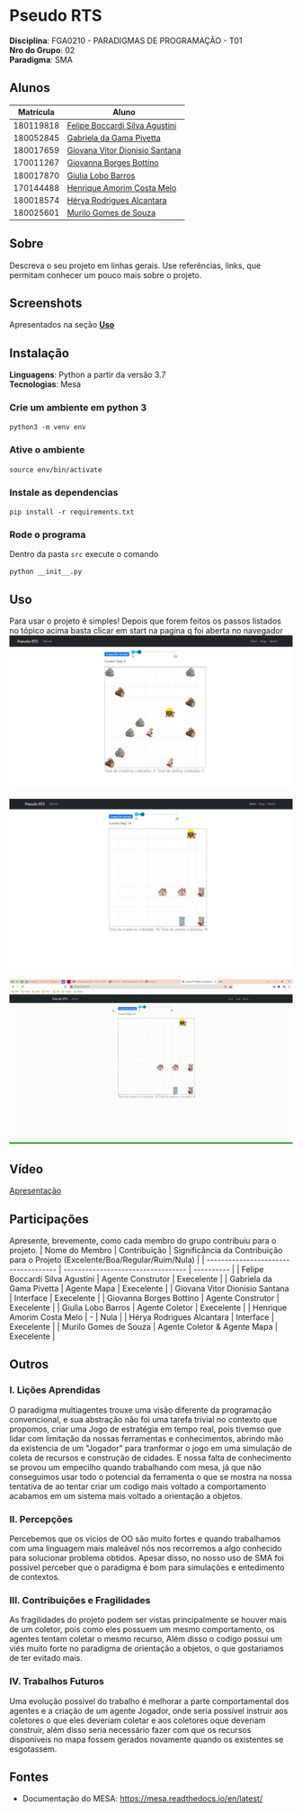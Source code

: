 # Pseudo RTS

**Disciplina**: FGA0210 - PARADIGMAS DE PROGRAMAÇÃO - T01 <br>
**Nro do Grupo**: 02<br>
**Paradigma**: SMA<br>

## Alunos
| Matrícula | Aluno                                                               |
| --------- | ------------------------------------------------------------------- |
| 180119818 | [Felipe Boccardi Silva Agustini](http://github.com/fealps)          |
| 180052845 | [Gabriela da Gama Pivetta](http://github.com/gabrielapivetta)       |
| 180017659 | [Giovana Vitor Dionisio Santana](http://github.com/giovanadionisio) |
| 170011267 | [Giovanna Borges Bottino](http://github.com/giovannabbottino)       |
| 180017870 | [Giulia Lobo Barros](http://github.com/Giuulob89)                   |
| 170144488 | [Henrique Amorim Costa Melo](http://github.com/henriqueamorim20)    |
| 180018574 | [Hérya Rodrigues Alcantara](http://github.com/hryds)                |
| 180025601 | [Murilo Gomes de Souza](http://github.com/murilogds)                |

## Sobre 
Descreva o seu projeto em linhas gerais. 
Use referências, links, que permitam conhecer um pouco mais sobre o projeto.

## Screenshots
Apresentados na seção [**Uso**](https://github.com/UnBParadigmas2022-1/2022.1_G2_SMA_PseudoRTS#uso)

## Instalação 
**Linguagens**: Python a partir da versão 3.7<br>
**Tecnologias**: Mesa<br>

### Crie um ambiente em python 3
```
python3 -m venv env
```

### Ative o ambiente
```
source env/bin/activate
```

### Instale as dependencias
```
pip install -r requirements.txt
```

### Rode o programa
Dentro da pasta ```src``` execute o comando
```
python __init__.py
```

## Uso 
Para usar o projeto é simples! Depois que forem feitos os passos listados no tópico acima basta clicar em start na pagina q foi aberta no navegador 
![coletor e recursos](./assets/1.jpeg)

![costrutor e construções](./assets/2.jpeg)

![simulação](./assets/3.gif)
## Vídeo
[Apresentação](https://unbbr-my.sharepoint.com/:v:/g/personal/180119818_aluno_unb_br/Ecr17EKpv5hMkgfKv6TzW3ABlDzKTlYlun7pxg5OAwrscA?e=gnqJee)

## Participações
Apresente, brevemente, como cada membro do grupo contribuiu para o projeto.
|           Nome do Membro             | Contribuição | Significância da Contribuição para o Projeto (Excelente/Boa/Regular/Ruim/Nula) |
| ------------------------------------ | ---------------------------------- | ---------- |
|   Felipe Boccardi Silva Agustini     | Agente Construtor                  | Execelente |
|   Gabriela da Gama Pivetta           | Agente Mapa                        | Execelente |
|   Giovana Vitor Dionisio Santana     | Interface                          | Execelente |
|   Giovanna Borges Bottino            | Agente Construtor                  | Execelente |
|   Giulia Lobo Barros                 | Agente Coletor                     | Execelente |
|   Henrique Amorim Costa Melo         | -                                  |    Nula    |
|   Hérya Rodrigues Alcantara          | Interface                          | Execelente |
|   Murilo Gomes de Souza              | Agente Coletor & Agente Mapa       | Execelente |

## Outros 

### I. Lições Aprendidas

O paradigma multiagentes trouxe uma visão diferente da programação convencional, e sua abstração não foi uma tarefa trivial no contexto que propomos, criar uma Jogo de estratégia em tempo real, pois tivemso que lidar com limitação da nossas ferramentas e conhecimentos, abrindo mão da existencia de um "Jogador" para tranformar o jogo em uma simulação de coleta de recursos e construção de cidades. E nossa falta de conhecimento se provou um empecilho quando trabalhando com mesa, já que não conseguimos usar todo o potencial da ferramenta o que se mostra na nossa tentativa de ao tentar criar um codigo mais voltado a comportamento acabamos em um sistema mais voltado a orientação a objetos.
### II. Percepções
Percebemos que os vicios de OO são muito fortes e quando trabalhamos com uma linguagem mais maleável nós nos recorremos a algo conhecido para solucionar problema obtidos. Apesar disso, no nosso uso de SMA foi possivel perceber que o paradigma é bom para simulações e entedimento de contextos.
### III. Contribuições e Fragilidades
As fragilidades do projeto podem ser vistas principalmente se houver mais de um coletor, pois como eles possuem um mesmo comportamento, os agentes tentam coletar o mesmo recurso, Além disso o codigo possui um viés muito forte no paradigma de orientação a objetos, o que gostariamos de ter evitado mais.
### IV. Trabalhos Futuros

Uma evolução possivel do trabalho é melhorar a parte comportamental dos agentes e a criação de um agente Jogador, onde seria possivel instruir aos coletores o que eles deveriam coletar e aos coletores oque deveriam construir, além disso seria necessário fazer com que os recursos disponiveis no mapa fossem gerados novamente quando os existentes se esgotassem.

## Fontes
 * Documentação do MESA: https://mesa.readthedocs.io/en/latest/
